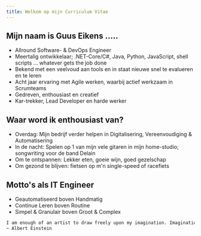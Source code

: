 ```yaml
---
title: Welkom op mijn Curriculum Vitae
---
```


## Mijn naam is Guus Eikens .....

- Allround Software- & DevOps Engineer
- Meertalig ontwikkelaar; .NET-Core/C#, Java, Python, JavaScript, shell scripts ... whatever gets the job done
- Bekend met een veelvoud aan tools en in staat nieuwe snel te evalueren en te leren
- Acht jaar ervaring met Agile werken, waarbij actief werkzaam in Scrumteams
- Gedreven, enthousiast en creatief
- Kar-trekker, Lead Developer en harde werker

## Waar word ik enthousiast van?

- Overdag: Mijn bedrijf verder helpen in Digitalisering, Vereenvoudiging & Automatisering
- In de nacht: Spelen op 1 van mijn vele gitaren in mijn home-studio; songwriting voor de band Delain
- Om te ontspannen: Lekker eten, goeie wijn, goed gezelschap
- Om gezond te blijven: fietsen op m'n single-speed of racefiets

## Motto's als IT Engineer

- Geautomatiseerd boven Handmatig
- Continue Leren boven Routine
- Simpel & Granulair boven Groot & Complex

```txt
I am enough of an artist to draw freely upon my imagination. Imagination is more important than knowledge. Knowledge is limited. Imagination encircles the world.  
~ Albert Einstein
```
